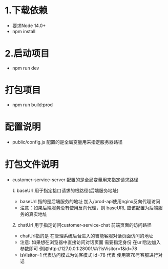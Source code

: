# 1.下载依赖
- 要求Node 14.0+
- npm install

#   2.启动项目
- npm run dev

#   打包项目
-  npm run build:prod

# 配置说明
- public/config.js 配置的是全局变量用来指定服务器路径

# 打包文件说明
- customer-service-server 配置的是全局变量用来指定请求路径

  _1._ baseUrl  用于指定接口请求的根路径(后端服务地址)
  - baseUrl 指的是后端服务的地址 加入/prod-api使用nginx反向代理访问
  - 注意：如果后端服务没有使用反向代理，则 baseURL 应该配置为后端服务的真实地址

  _2._ chatUrl 用于指定访问customer-service-chat 前端页面的访问路径
  - chatUrl指的是 在管理系统后台进入的智能客服对话页面访问的地址
  - 注意: 如果想在浏览器中直接访问对话页面 需要指定身份 在url后边加入 参数即可 例如http://127.0.0.1:28001/#/?isVisitor=1&id=78
  - isVisitor=1 代表访问模式为访客模式 id=78 代表 使用第78号客服进行对话
